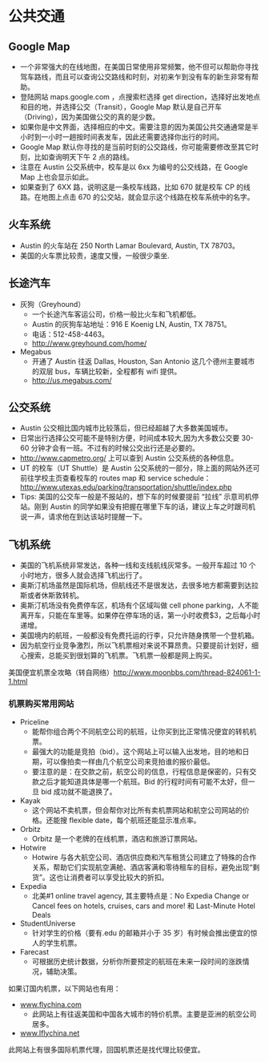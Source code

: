 # 公共交通

## Google Map

- 一个非常强大的在线地图，在美国日常使用非常频繁，他不但可以帮助你寻找驾车路线，而且可以查询公交路线和时刻，对初来乍到没有车的新生非常有帮助。
- 登陆网站 maps.google.com ，点搜索栏选择 get direction，选择好出发地点和目的地，并选择公交（Transit），Google Map 默认是自己开车（Driving），因为美国做公交的真的是少数。
- 如果你是中文界面，选择相应的中文。需要注意的因为美国公共交通通常是半小时到一小时一趟按时间表发车，因此还需要选择你出行的时间。
- Google Map 默认你寻找的是当前时刻的公交路线，你可能需要修改至其它时刻，比如查询明天下午 2 点的路线。
- 注意在 Austin 公交系统中，校车是以 6xx 为编号的公交线路，在 Google Map 上也会显示如此。
- 如果查到了 6XX 路，说明这是一条校车线路，比如 670 就是校车 CP 的线路。在地图上点击 670 的公交站，就会显示这个线路在校车系统中的名字。

## 火车系统

- Austin 的火车站在 250 North Lamar Boulevard, Austin, TX 78703。
- 美国的火车票比较贵，速度又慢，一般很少乘坐.

## 长途汽车

- 灰狗（Greyhound）
  - 一个长途汽车客运公司，价格一般比火车和飞机都低。
  - Austin 的灰狗车站地址：916 E Koenig LN, Austin, TX 78751。
  - 电话：512-458-4463。
  - http://www.greyhound.com/home/
- Megabus
  - 开通了 Austin 往返 Dallas, Houston, San Antonio 这几个德州主要城市的双层 bus，车辆比较新，全程都有 wifi 提供。
  - http://us.megabus.com/

## 公交系统

- Austin 公交相比国内城市比较落后，但已经超越了大多数美国城市。
- 日常出行选择公交可能不是特别方便，时间成本较大,因为大多数公交要 30-60 分钟才会有一班。不过有的时候公交出行还是必要的。
- http://www.capmetro.org/ 上可以查到 Austin 公交系统的各种信息。
- UT 的校车（UT Shuttle）是 Austin 公交系统的一部分，除上面的网站外还可前往学校主页查看校车的 routes map 和 service schedule：http://www.utexas.edu/parking/transportation/shuttle/index.php
- Tips: 美国的公交车一般是不报站的，想下车的时候要提前 “拉线” 示意司机停站。刚到 Austin 的同学如果没有把握在哪里下车的话，建议上车之时跟司机说一声，请求他在到达该站时提醒一下。

## 飞机系统

- 美国的飞机系统非常发达，各种一线和支线航线灰常多。一般开车超过 10 个小时地方，很多人就会选择飞机出行了。
- 奥斯汀机场虽然是国际机场，但航线还不是很发达，去很多地方都需要到达拉斯或者休斯敦转机。
- 奥斯汀机场没有免费停车区，机场有个区域叫做 cell phone parking，人不能离开车，只能在车里等。如果停在停车场的话，第一小时收费$3，之后每小时递增。
- 美国境内的航班，一般都没有免费托运的行李，只允许随身携带一个登机箱。
- 因为航空行业竞争激烈，所以飞机票相对来说不算昂贵。只要提前计划好，细心搜索，总能买到很划算的飞机票。飞机票一般都是网上购买。

美国便宜机票全攻略（转自网络）http://www.moonbbs.com/thread-824061-1-1.html

### 机票购买常用网站

- Priceline
  - 能帮你组合两个不同航空公司的航班，让你买到比正常情况便宜的转机机票。
  - 最强大的功能是竞拍（bid）。这个网站上可以输入出发地，目的地和日期，可以像拍卖一样由几个航空公司来竞拍谁的报价最低。
  - 要注意的是：在交款之前，航空公司的信息，行程信息是保密的，只有交款之后才能知道具体是哪一个航班。Bid 的行程时间有可能不太好，但一旦 bid 成功就不能退换了。
- Kayak
  - 这个网站不卖机票，但会帮你对比所有卖机票网站和航空公司网站的价格。还能搜 flexible date，每个航班还能显示准点率。
- Orbitz
  - Orbitz 是一个老牌的在线机票，酒店和旅游订票网站。
- Hotwire
  - Hotwire 与各大航空公司、酒店供应商和汽车租赁公司建立了特殊的合作关系，帮助它们实现航空满舱、酒店客满和零待租车的目标，避免出现“剩货”。这也让消费者可以享受比较大的折扣。
- Expedia
  - 北美#1 online travel agency, 其主要特点是：No Expedia Change or Cancel fees on hotels, cruises, cars and more! 和 Last-Minute Hotel Deals
- StudentUniverse
  - 针对学生的价格（要有.edu 的邮箱并小于 35 岁）有时候会推出便宜的惊人的学生机票。
- Farecast
  - 可根据历史统计数据，分析你所要预定的航班在未来一段时间的涨跌情况，辅助决策。

如果订国内机票，以下网站也有用：

- www.flychina.com
  - 此网站上有往返美国和中国各大城市的特价机票。主要是亚洲的航空公司居多。
- www.Iflychina.net

此网站上有很多国际机票代理，回国机票还是找代理比较便宜。
